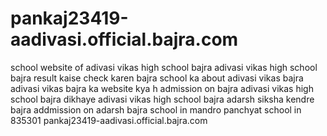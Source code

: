 # pankaj23419-aadivasi.official.bajra.com
school website of adivasi vikas high school bajra
adivasi vikas high school bajra
result kaise check karen bajra school ka
about adivasi vikas bajra 
adivasi vikas bajra ka website kya h 
admission on bajra 
adivasi vikas high school bajra dikhaye
adivasi vikas high school bajra
adarsh siksha kendre bajra
addmission on adarsh bajra
school in mandro panchyat
school in 835301
pankaj23419-aadivasi.official.bajra.com

